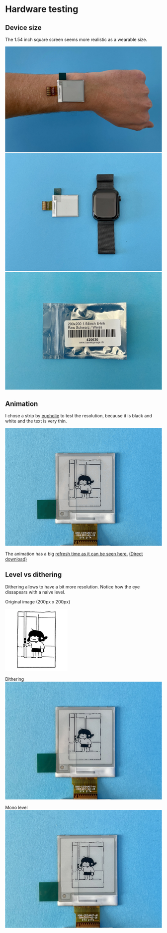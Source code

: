 # Hardware testing

## Device size
The 1.54 inch square screen seems more realistic as a wearable size. 

![Size test 1](./img/2022-12-08_sizing3.webp)
![Size test 2](./img/2022-12-08_sizing1.webp)
![Size test 3](./img/2022-12-08_sizing2.webp)

## Animation
I chose a strip by [eupholie](https://www.instagram.com/p/CdD4G3ZKyVs/) to test the resolution, because it is black and white and the text is very thin. 

![animation](./img/2022-12-08_eupholie.gif)

The animation has a big 
[refresh time as it can be seen here.](./img/2022-12-08_eupholie-eink-horizontal.mp4) [(Direct download)](https://github.com/TiborUdvari/head-md-time-in-time-out/raw/main/process/img/2022-12-08_eupholie-eink-horizontal.mp4)



## Level vs dithering
Dithering allows to have a bit more resolution. Notice how the eye dissapears with a naive level.

Original image (200px x 200px)

![Image](./img/2022-12-08_eupholie1.webp)

Dithering
![Mono dithering](./img/2022-12-08_dithering.webp)

Mono level
![Level](./img/2022-12-08_level.webp)
